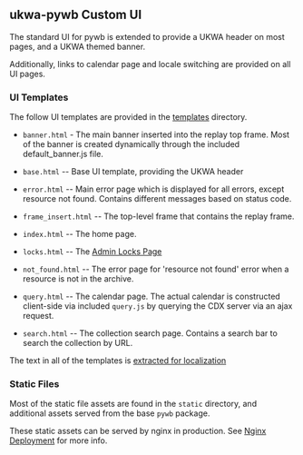 ## ukwa-pywb Custom UI

The standard UI for pywb is extended to provide a UKWA header on most pages, and a UKWA themed banner.

Additionally, links to calendar page and locale switching are provided on all UI pages.

### UI Templates

The follow UI templates are provided in the [templates](https://github.com/ukwa/ukwa-pywb/tree/master/templates) directory.

- `banner.html` - The main banner inserted into the replay top frame. Most of the banner is created dynamically through the included default_banner.js file.

- `base.html` -- Base UI template, providing the UKWA header

- `error.html` -- Main error page which is displayed for all errors, except resource not found. Contains different messages based on status code.

- `frame_insert.html` -- The top-level frame that contains the replay frame.

- `index.html` -- The home page.

- `locks.html` -- The [Admin Locks Page](locks.md#admin-page-and-api)

- `not_found.html` -- The error page for 'resource not found' error when a resource is not in the archive.

- `query.html` -- The calendar page. The actual calendar is constructed client-side via included `query.js` by querying the CDX server via an ajax request.

- `search.html` -- The collection search page. Contains a search bar to search the collection by URL.


The text in all of the templates is [extracted for localization](localization.md)

### Static Files

Most of the static file assets are found in the `static` directory, and additional assets served from the base `pywb` package.

These static assets can be served by nginx in production. See [Nginx Deployment](deployment.md#running-behind-nginx) for more info.
